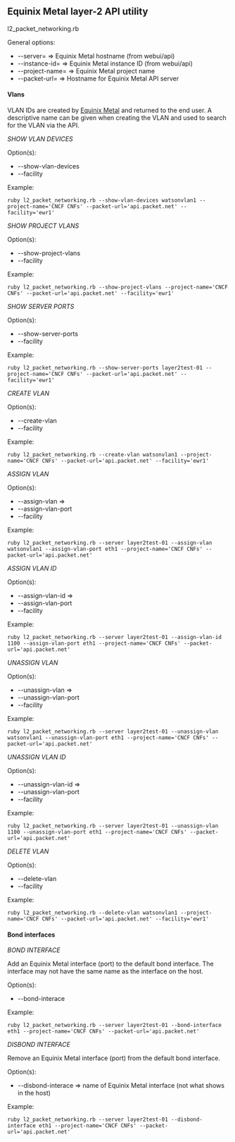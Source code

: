 ## Equinix Metal layer-2 API utility

l2_packet_networking.rb

General options:
  - --server=<servername> => Equinix Metal hostname (from webui/api)
  - --instance-id=<instance id> => Equinix Metal instance ID (from webui/api)
  - --project-name=<CNCF CNFS> => Equinix Metal project name
  - --packet-url=<EQUINIX METAL URL> => Hostname for Equinix Metal API server

#### Vlans

VLAN IDs are created by [Equinix Metal](https://metal.equinix.com/) and returned to the end user.  A descriptive
name can be given when creating the VLAN and used to search for the VLAN via
the API.

*SHOW VLAN DEVICES*

Option(s):
- --show-vlan-devices <vlan description>
- --facility <facility short name>

Example:

```
ruby l2_packet_networking.rb --show-vlan-devices watsonvlan1 --project-name='CNCF CNFs' --packet-url='api.packet.net' --facility='ewr1'
```

*SHOW PROJECT VLANS*

Option(s):
- --show-project-vlans <project>
- --facility <facility short name>

Example:

```
ruby l2_packet_networking.rb --show-project-vlans --project-name='CNCF CNFs' --packet-url='api.packet.net' --facility='ewr1'
```

*SHOW SERVER PORTS*

Option(s):
- --show-server-ports <server name>
- --facility <facility short name>

Example:

```
ruby l2_packet_networking.rb --show-server-ports layer2test-01 --project-name='CNCF CNFs' --packet-url='api.packet.net' --facility='ewr1'
```

*CREATE VLAN*

Option(s):
- --create-vlan <vlan description>
- --facility <facility short name>

Example:

```
ruby l2_packet_networking.rb --create-vlan watsonvlan1 --project-name='CNCF CNFs' --packet-url='api.packet.net' --facility='ewr1'
```

*ASSIGN VLAN*

Option(s):
- --assign-vlan <vlan description> => 
- --assign-vlan-port <equinix metal interface>
- --facility <facility short name>

Example:

```
ruby l2_packet_networking.rb --server layer2test-01 --assign-vlan watsonvlan1 --assign-vlan-port eth1 --project-name='CNCF CNFs' --packet-url='api.packet.net'
```

*ASSIGN VLAN ID*

Option(s):
- --assign-vlan-id <vlan id> => 
- --assign-vlan-port <equinix metal interface>
- --facility <facility short name>

Example:

```
ruby l2_packet_networking.rb --server layer2test-01 --assign-vlan-id 1100 --assign-vlan-port eth1 --project-name='CNCF CNFs' --packet-url='api.packet.net'
```

*UNASSIGN VLAN*

Option(s):
- --unassign-vlan <vlan description> => 
- --unassign-vlan-port <equinix metal interface>
- --facility <facility short name>

Example:

```
ruby l2_packet_networking.rb --server layer2test-01 --unassign-vlan watsonvlan1 --unassign-vlan-port eth1 --project-name='CNCF CNFs' --packet-url='api.packet.net'
```

*UNASSIGN VLAN ID*

Option(s):
- --unassign-vlan-id <vlan id> => 
- --unassign-vlan-port <equinix metal interface>
- --facility <facility short name>

Example:

```
ruby l2_packet_networking.rb --server layer2test-01 --unassign-vlan 1100 --unassign-vlan-port eth1 --project-name='CNCF CNFs' --packet-url='api.packet.net'
```

*DELETE VLAN*

Option(s):
- --delete-vlan <vlan description>
- --facility <facility short name>

Example:

```
ruby l2_packet_networking.rb --delete-vlan watsonvlan1 --project-name='CNCF CNFs' --packet-url='api.packet.net' --facility='ewr1'
```

#### Bond interfaces


*BOND INTERFACE*

Add an Equinix Metal interface (port) to the default bond interface. The interface may not have the same name as the interface on the host.

Option(s): 
  - --bond-interace <interface name>

Example:

```
ruby l2_packet_networking.rb --server layer2test-01 --bond-interface eth1 --project-name='CNCF CNFs' --packet-url='api.packet.net' 
```

*DISBOND INTERFACE*

Remove an Equinix Metal interface (port) from the default bond interface.

Option(s): 
  - --disbond-interace <interface name> => name of Equinix Metal interface (not what shows in the host)

Example:

```
ruby l2_packet_networking.rb --server layer2test-01 --disbond-interface eth1 --project-name='CNCF CNFs' --packet-url='api.packet.net' 
```
